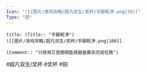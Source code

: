```yaml
---
Icon: "![[图片/游戏攻略/超凡双生/奖杯/手腳乾淨.png|30]]"
Type: "铜"
---
```

```ad-common-bronze-trophy
title: (Title:: "手腳乾淨")
![[图片/游戏攻略/超凡双生/奖杯/手腳乾淨.png|100]]

(Comment:: "只使用艾登關閉監視器螢幕及完成任務")
```

#超凡双生/奖杯 #奖杯 #铜
